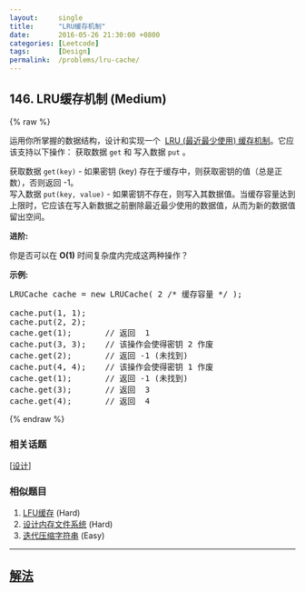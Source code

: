 ```yaml
---
layout:     single
title:      "LRU缓存机制"
date:       2016-05-26 21:30:00 +0800
categories: [Leetcode]
tags:       [Design]
permalink:  /problems/lru-cache/
---
```


## 146. LRU缓存机制 (Medium)

{% raw %}

<p>运用你所掌握的数据结构，设计和实现一个&nbsp; <a href="https://baike.baidu.com/item/LRU" target="_blank">LRU (最近最少使用) 缓存机制</a>。它应该支持以下操作： 获取数据 <code>get</code> 和 写入数据 <code>put</code> 。</p>

<p>获取数据 <code>get(key)</code> - 如果密钥 (key) 存在于缓存中，则获取密钥的值（总是正数），否则返回 -1。<br>
写入数据 <code>put(key, value)</code> - 如果密钥不存在，则写入其数据值。当缓存容量达到上限时，它应该在写入新数据之前删除最近最少使用的数据值，从而为新的数据值留出空间。</p>

<p><strong>进阶:</strong></p>

<p>你是否可以在&nbsp;<strong>O(1)</strong> 时间复杂度内完成这两种操作？</p>

<p><strong>示例:</strong></p>

<pre>LRUCache cache = new LRUCache( 2 /* 缓存容量 */ );

cache.put(1, 1);
cache.put(2, 2);
cache.get(1);       // 返回  1
cache.put(3, 3);    // 该操作会使得密钥 2 作废
cache.get(2);       // 返回 -1 (未找到)
cache.put(4, 4);    // 该操作会使得密钥 1 作废
cache.get(1);       // 返回 -1 (未找到)
cache.get(3);       // 返回  3
cache.get(4);       // 返回  4
</pre>

{% endraw %}

### 相关话题
  [[设计](https://github.com/openset/leetcode/tree/master/tag/design/README.md)]

### 相似题目
  1. [LFU缓存](/problems/lfu-cache) (Hard)
  1. [设计内存文件系统](/problems/design-in-memory-file-system) (Hard)
  1. [迭代压缩字符串](/problems/design-compressed-string-iterator) (Easy)

---

## [解法](https://github.com/openset/leetcode/tree/master/problems/lru-cache)
